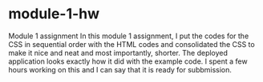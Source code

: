 # module-1-hw
Module 1 assignment 
In this module 1 assignment, I put the codes for the CSS in sequential order with the HTML codes and consolidated the CSS to make it nice and neat and most importantly, shorter. The deployed application looks exactly how it did with the example code. I spent a few hours working on this and I can say that it is ready for subbmission.
